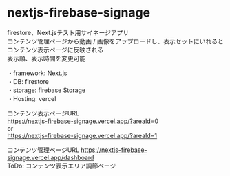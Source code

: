 # nextjs-firebase-signage
firestore、Next.jsテスト用サイネージアプリ  
コンテンツ管理ページから動画 / 画像をアップロードし、表示セットにいれるとコンテンツ表示ページに反映される  
表示順、表示時間を変更可能

・framework: Next.js  
・DB: firestore  
・storage: firebase Storage  
・Hosting: vercel

コンテンツ表示ページURL  
https://nextjs-firebase-signage.vercel.app/?areaId=0  
or  
https://nextjs-firebase-signage.vercel.app/?areaId=1  

コンテンツ管理ページURL
https://nextjs-firebase-signage.vercel.app/dashboard  
ToDo: コンテンツ表示エリア調節ページ
